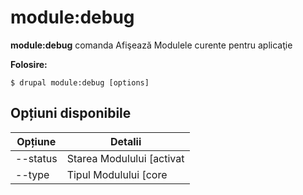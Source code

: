 # module:debug
**module:debug** comanda Afişează Modulele curente pentru aplicaţie

**Folosire:**
```
$ drupal module:debug [options] 
```

## Opțiuni disponibile
Opțiune | Detalii
-------|-------------
--status | Starea Modulului [activat|dezactivat]
--type | Tipul Modulului [core|no-core]
